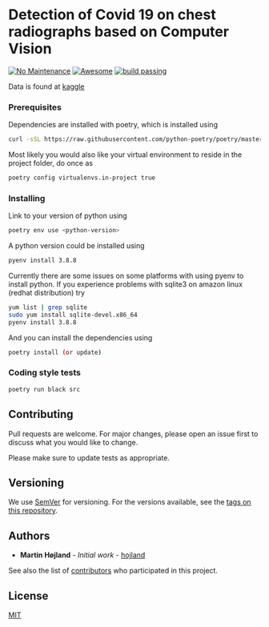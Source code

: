# Detection of Covid 19 on chest radiographs based on Computer Vision

[![No Maintenance](http://unmaintained.tech/badge.svg)](http://unmaintained.tech/)
[![Awesome](https://cdn.rawgit.com/sindresorhus/awesome/d7305f38d29fed78fa85652e3a63e154dd8e8829/media/badge.svg)](https://github.com/sindresorhus/awesome)
[![build passing](https://img.shields.io/static/v1?label=build&message=passing&color=green)](https://github.com/nuuday/covid19radiocv)

Data is found at [kaggle](https://www.kaggle.com/c/siim-covid19-detection/overview)

### Prerequisites

Dependencies are installed with poetry, which is installed using

``` bash
curl -sSL https://raw.githubusercontent.com/python-poetry/poetry/master/get-poetry.py | python -
```

Most likely you would also like your virtual environment to reside in the project folder, do once as

``` bash
poetry config virtualenvs.in-project true
```
### Installing

Link to your version of python using 

``` bash
poetry env use <python-version>
```

A python version could be installed using

``` bash
pyenv install 3.8.8
```
Currently there are some issues on some platforms with using pyenv to install python. If you experience problems with sqlite3 on amazon linux (redhat distribution) try 

``` bash
yum list | grep sqlite
sudo yum install sqlite-devel.x86_64
pyenv install 3.8.8
```

And you can install the dependencies using 
``` bash
poetry install (or update)
```

### Coding style tests

``` bash
poetry run black src
```
  
## Contributing
Pull requests are welcome. For major changes, please open an issue first to discuss what you would like to change.

Please make sure to update tests as appropriate.

## Versioning

We use [SemVer](http://semver.org/) for versioning. For the versions available, see the [tags on this repository](https://github.com/hojland/project/tags). 

## Authors

* **Martin Højland** - *Initial work* - [hojland](https://github.com/Hojland)

See also the list of [contributors](https://github.com/hojland/project/contributors) who participated in this project.

## License
[MIT](https://choosealicense.com/licenses/mit/)